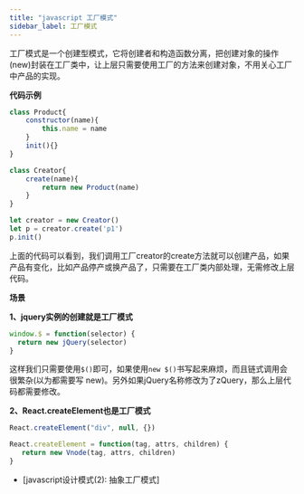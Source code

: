 ```yaml
---
title: "javascript 工厂模式"
sidebar_label: 工厂模式
---
```


工厂模式是一个创建型模式，它将创建者和构造函数分离，把创建对象的操作(new)封装在工厂类中，让上层只需要使用工厂的方法来创建对象，不用关心工厂中产品的实现。

**代码示例**

```javascript
class Product{
    constructor(name){
        this.name = name
    }
    init(){}
}

class Creator{
    create(name){
        return new Product(name)
    }
}

let creator = new Creator()
let p = creator.create('p1')
p.init()
```

上面的代码可以看到，我们调用工厂creator的create方法就可以创建产品，如果产品有变化，比如产品停产或换产品了，只需要在工厂类内部处理，无需修改上层代码。

**场景**

**1、jquery实例的创建就是工厂模式**

```javascript
window.$ = function(selector) {
  return new jQuery(selector)
}
```

这样我们只需要使用`$()`即可，如果使用`new $()`书写起来麻烦，而且链式调用会很繁杂(以为都需要写 new)。另外如果jQuery名称修改为了zQuery，那么上层代码都需要修改。

**2、React.createElement也是工厂模式**

```javascript
React.createElement("div", null, {})

React.createElement = function(tag, attrs, children) {
   return new Vnode(tag, attrs, children)
}
```


- [javascript设计模式(2): 抽象工厂模式]